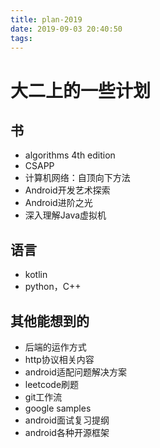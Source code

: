 ```yaml
---
title: plan-2019
date: 2019-09-03 20:40:50
tags:
---
```

# 大二上的一些计划
<!--more-->
## 书
- algorithms 4th edition 
- CSAPP 
- 计算机网络：自顶向下方法
- Android开发艺术探索
- Android进阶之光
- 深入理解Java虚拟机

## 语言

- kotlin
- python，C++

## 其他能想到的

- 后端的运作方式
- http协议相关内容
- android适配问题解决方案
- leetcode刷题
- git工作流
- google samples
- android面试复习提纲
- android各种开源框架